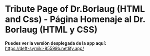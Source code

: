 # Tribute Page of Dr.Borlaug (HTML and Css) - Página Homenaje al Dr. Borlaug (HTML y CSS)

**Puedes ver la versión desplegada de la app aquí:**\
https://deft-syrniki-85599b.netlify.app/
